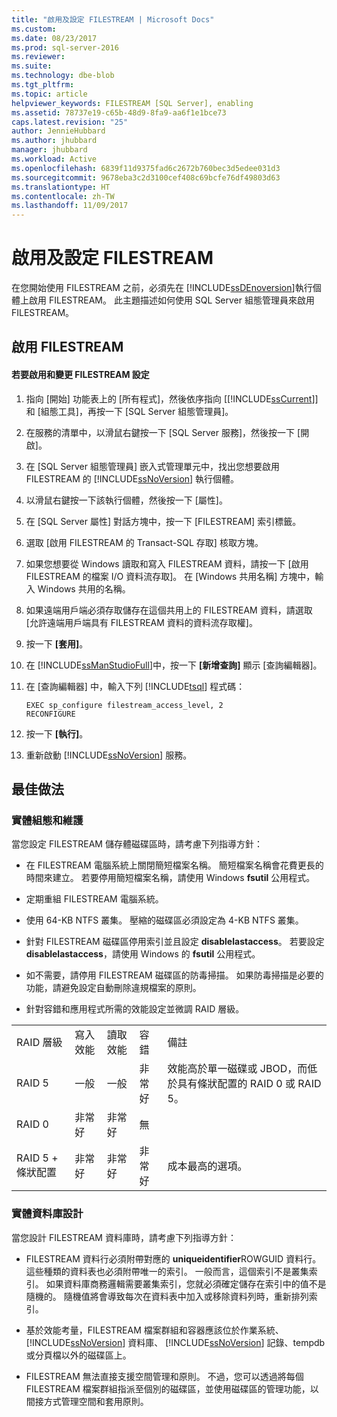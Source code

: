 ```yaml
---
title: "啟用及設定 FILESTREAM | Microsoft Docs"
ms.custom: 
ms.date: 08/23/2017
ms.prod: sql-server-2016
ms.reviewer: 
ms.suite: 
ms.technology: dbe-blob
ms.tgt_pltfrm: 
ms.topic: article
helpviewer_keywords: FILESTREAM [SQL Server], enabling
ms.assetid: 78737e19-c65b-48d9-8fa9-aa6f1e1bce73
caps.latest.revision: "25"
author: JennieHubbard
ms.author: jhubbard
manager: jhubbard
ms.workload: Active
ms.openlocfilehash: 6839f11d9375fad6c2672b760bec3d5edee031d3
ms.sourcegitcommit: 9678eba3c2d3100cef408c69bcfe76df49803d63
ms.translationtype: HT
ms.contentlocale: zh-TW
ms.lasthandoff: 11/09/2017
---
```

# <a name="enable-and-configure-filestream"></a>啟用及設定 FILESTREAM
  在您開始使用 FILESTREAM 之前，必須先在 [!INCLUDE[ssDEnoversion](../../includes/ssdenoversion-md.md)]執行個體上啟用 FILESTREAM。 此主題描述如何使用 SQL Server 組態管理員來啟用 FILESTREAM。  
  
##  <a name="enabling"></a> 啟用 FILESTREAM  
  
#### <a name="to-enable-and-change-filestream-settings"></a>若要啟用和變更 FILESTREAM 設定  
  
1.  指向 [開始] 功能表上的 [所有程式]，然後依序指向 [[!INCLUDE[ssCurrent](../../includes/sscurrent-md.md)]] 和 [組態工具]，再按一下 [SQL Server 組態管理員]。  
  
2.  在服務的清單中，以滑鼠右鍵按一下 [SQL Server 服務]，然後按一下 [開啟]。  
  
3.  在 [SQL Server 組態管理員] 嵌入式管理單元中，找出您想要啟用 FILESTREAM 的 [!INCLUDE[ssNoVersion](../../includes/ssnoversion-md.md)] 執行個體。  
  
4.  以滑鼠右鍵按一下該執行個體，然後按一下 [屬性]。  
  
5.  在 [SQL Server 屬性] 對話方塊中，按一下 [FILESTREAM] 索引標籤。  
  
6.  選取 [啟用 FILESTREAM 的 Transact-SQL 存取] 核取方塊。  
  
7.  如果您想要從 Windows 讀取和寫入 FILESTREAM 資料，請按一下 [啟用 FILESTREAM 的檔案 I/O 資料流存取]。 在 [Windows 共用名稱] 方塊中，輸入 Windows 共用的名稱。  
  
8.  如果遠端用戶端必須存取儲存在這個共用上的 FILESTREAM 資料，請選取 [允許遠端用戶端具有 FILESTREAM 資料的資料流存取權]。  
  
9. 按一下 **[套用]**。  
  
10. 在 [!INCLUDE[ssManStudioFull](../../includes/ssmanstudiofull-md.md)]中，按一下 **[新增查詢]** 顯示 [查詢編輯器]。  
  
11. 在 [查詢編輯器] 中，輸入下列 [!INCLUDE[tsql](../../includes/tsql-md.md)] 程式碼：  
  
    ```tsql  
    EXEC sp_configure filestream_access_level, 2  
    RECONFIGURE  
    ```  
  
12. 按一下 **[執行]**。  
  
13. 重新啟動 [!INCLUDE[ssNoVersion](../../includes/ssnoversion-md.md)] 服務。  
  
  
##  <a name="best"></a> 最佳做法  
  
###  <a name="config"></a> 實體組態和維護  
 當您設定 FILESTREAM 儲存體磁碟區時，請考慮下列指導方針：  
  
-   在 FILESTREAM 電腦系統上關閉簡短檔案名稱。 簡短檔案名稱會花費更長的時間來建立。 若要停用簡短檔案名稱，請使用 Windows **fsutil** 公用程式。  
  
-   定期重組 FILESTREAM 電腦系統。  
  
-   使用 64-KB NTFS 叢集。 壓縮的磁碟區必須設定為 4-KB NTFS 叢集。  
  
-   針對 FILESTREAM 磁碟區停用索引並且設定 **disablelastaccess**。 若要設定 **disablelastaccess**，請使用 Windows 的 **fsutil** 公用程式。  
  
-   如不需要，請停用 FILESTREAM 磁碟區的防毒掃描。 如果防毒掃描是必要的功能，請避免設定自動刪除違規檔案的原則。  
  
-   針對容錯和應用程式所需的效能設定並微調 RAID 層級。  
  
||||||  
|-|-|-|-|-|  
|RAID 層級|寫入效能|讀取效能|容錯|備註|  
|RAID 5|一般|一般|非常好|效能高於單一磁碟或 JBOD，而低於具有條狀配置的 RAID 0 或 RAID 5。|  
|RAID 0|非常好|非常好|無||  
|RAID 5 + 條狀配置|非常好|非常好|非常好|成本最高的選項。|  
  
  
###  <a name="database"></a> 實體資料庫設計  
 當您設計 FILESTREAM 資料庫時，請考慮下列指導方針：  
  
-   FILESTREAM 資料行必須附帶對應的 **uniqueidentifier**ROWGUID 資料行。 這些種類的資料表也必須附帶唯一的索引。 一般而言，這個索引不是叢集索引。 如果資料庫商務邏輯需要叢集索引，您就必須確定儲存在索引中的值不是隨機的。 隨機值將會導致每次在資料表中加入或移除資料列時，重新排列索引。  
  
-   基於效能考量，FILESTREAM 檔案群組和容器應該位於作業系統、 [!INCLUDE[ssNoVersion](../../includes/ssnoversion-md.md)] 資料庫、 [!INCLUDE[ssNoVersion](../../includes/ssnoversion-md.md)] 記錄、tempdb 或分頁檔以外的磁碟區上。  
  
-   FILESTREAM 無法直接支援空間管理和原則。 不過，您可以透過將每個 FILESTREAM 檔案群組指派至個別的磁碟區，並使用磁碟區的管理功能，以間接方式管理空間和套用原則。  
  
  
